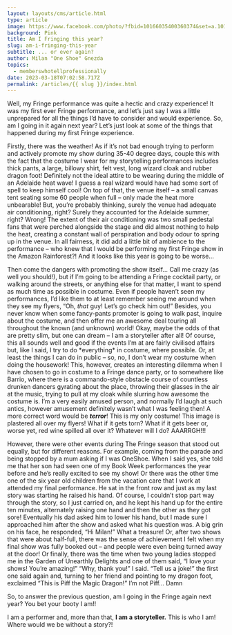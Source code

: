 ```yaml
---
layout: layouts/cms/article.html
type: article
image: https://www.facebook.com/photo/?fbid=10166035400360374&set=a.10150362109205374
background: Pink
title: Am I Fringing this year?
slug: am-i-fringing-this-year
subtitle: ... or ever again?
author: Milan "One Shoe" Gnezda
topics:
  - memberswhotellprofessionally
date: 2023-03-18T07:02:58.717Z
permalink: /articles/{{ slug }}/index.html
---
```

Well, my Fringe performance was quite a hectic and crazy experience! It was my first ever Fringe performance, and let’s just say I was a little unprepared for all the things I’d have to consider and would experience. So, am I going in it again next year? Let’s just look at some of the things that happened during my first Fringe experience.

Firstly, there was the weather! As if it’s not bad enough trying to perform and actively promote my show during 35-40 degree days, couple this with the fact that the costume I wear for my storytelling performances includes thick pants, a large, billowy shirt, felt vest, long wizard cloak and rubber dragon foot! Definitely not the ideal attire to be wearing during the middle of an Adelaide heat wave! I guess a real wizard would have had some sort of spell to keep himself cool! On top of that, the venue itself – a small canvas tent seating some 60 people when full – only made the heat more unbearable! But, you’re probably thinking, surely the venue had adequate air conditioning, right? Surely they accounted for the Adelaide summer, right? Wrong! The extent of their air conditioning was two small pedestal fans that were perched alongside the stage and did almost nothing to help the heat, creating a constant wall of perspiration and body odour to spring up in the venue. In all fairness, it did add a little bit of ambience to the performance – who knew that I would be performing my first Fringe show in the Amazon Rainforest?! And it looks like this year is going to be worse…

Then come the dangers with promoting the show itself… Call me crazy (as well you should!), but if I’m going to be attending a Fringe cocktail party, or walking around the streets, or anything else for that matter, I want to spend as much time as possible in costume. Even if people haven’t seen my performances, I’d like them to at least remember seeing me around when they see my flyers, “Oh, *that* guy! Let’s go check him out!” Besides, you never know when some fancy-pants promoter is going to walk past, inquire about the costume, and then offer me an awesome deal touring all throughout the known (and unknown) world! Okay, maybe the odds of that are pretty slim, but one can dream – I am a storyteller after all! Of course, this all sounds well and good if the events I’m at are fairly civilised affairs but, like I said, I try to do \*everything\* in costume, where possible. Or, at least the things I can do in public – so, no, I don’t wear my costume when doing the housework! This, however, creates an interesting dilemma when I have chosen to go in costume to a Fringe dance party, or to somewhere like Barrio, where there is a commando-style obstacle course of countless drunken dancers gyrating about the place, throwing their glasses in the air at the music, trying to pull at my cloak while slurring how awesome the costume is. I’m a very easily amused person, and normally I’d laugh at such antics, however amusement definitely wasn’t what I was feeling then! A more correct word would be ***terror***! This is my only costume! This image is plastered all over my flyers! What if it gets torn? What if it gets beer or, worse yet, red wine spilled all over it? Whatever will I do? AAARRGH!!!

However, there were other events during The Fringe season that stood out equally, but for different reasons. For example, coming from the parade and being stopped by a mum asking if I was OneShoe. When I said yes, she told me that her son had seen one of my Book Week performances the year before and he’s really excited to see my show! Or there was the other time one of the six year old children from the vacation care that I work at attended my final performance. He sat in the front row and just as my last story was starting he raised his hand. Of course, I couldn’t stop part way through the story, so I just carried on, and he kept his hand up for the entire ten minutes, alternately raising one hand and then the other as they got sore! Eventually his dad asked him to lower his hand, but I made sure I approached him after the show and asked what his question was. A big grin on his face, he responded, “Hi Milan!” What a treasure! Or, after two shows that were about half-full, there was the sense of achievement I felt when my final show was fully booked out – and people were even being turned away at the door! Or finally, there was the time when two young ladies stopped me in the Garden of Unearthly Delights and one of them said, “I love your shows! You’re amazing!” “Why, thank you!” I said. “Tell us a joke!” the first one said again and, turning to her friend and pointing to my dragon foot, exclaimed “This is Piff the Magic Dragon!” I’m not Piff… Damn

So, to answer the previous question, am I going in the Fringe again next year? You bet your booty I am!! 

I am a performer and, more than that, **I am a storyteller.** This is who I am! Where would we be without a story?!